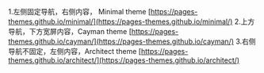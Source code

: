 1.左侧固定导航，右侧内容， Minimal theme [https://pages-themes.github.io/minimal/](https://pages-themes.github.io/minimal/)
2.上方导航，下方宽屏内容，Cayman theme [https://pages-themes.github.io/cayman/](https://pages-themes.github.io/cayman/)
3.右侧导航不固定，左侧内容，Architect theme [https://pages-themes.github.io/architect/](https://pages-themes.github.io/architect/)
